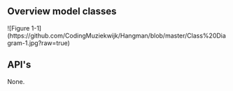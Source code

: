 






<H2>Overview model classes</H2>
![Figure 1-1](https://github.com/CodingMuziekwijk/Hangman/blob/master/Class%20Diagram-1.jpg?raw=true)

<H2>API's</H2>

None.

